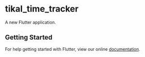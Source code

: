 # tikal_time_tracker

A new Flutter application.

## Getting Started

For help getting started with Flutter, view our online
[documentation](https://flutter.io/).
